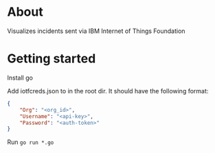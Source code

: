 # About
Visualizes incidents sent via IBM Internet of Things Foundation

# Getting started
Install go

Add iotfcreds.json to in the root dir. It should have the following format:

```json
{
	"Org": "<org_id>",
	"Username": "<api-key>",
	"Password": "<auth-token>"
}
```

Run `go run *.go`
